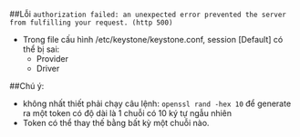 ##Lỗi `authorization failed: an unexpected error prevented the server from fulfilling your request. (http 500)`
- Trong file cấu hình /etc/keystone/keystone.conf, session [Default] có thể bị sai:
    <ul>
    <li>Provider</li>
    <li>Driver</li>
    </ul>

##Chú ý:
- không nhất thiết phải chạy câu lệnh: `openssl rand -hex 10` để generate ra một token có độ dài là 1 chuỗi có 10 ký tự ngẫu nhiên
- Token có thể thay thế bằng bất kỳ một chuỗi nào.
